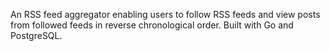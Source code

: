 An RSS feed aggregator enabling users to follow RSS feeds and view posts from followed feeds in reverse chronological order. Built with Go and PostgreSQL.
